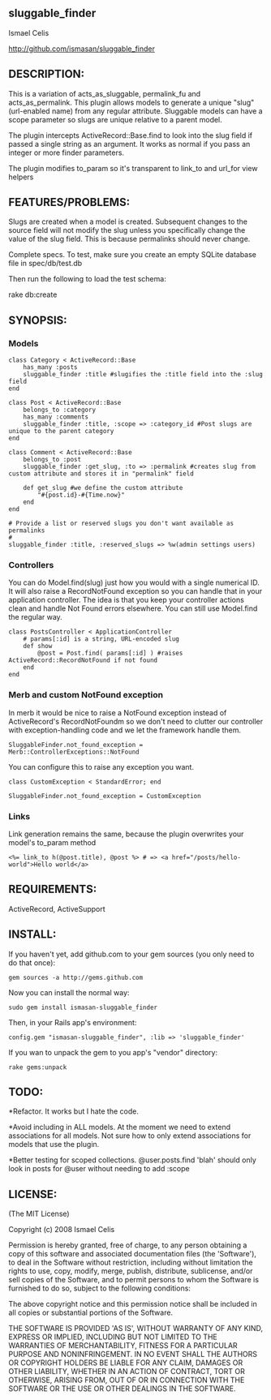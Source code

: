 ## sluggable_finder

Ismael Celis 

http://github.com/ismasan/sluggable_finder

## DESCRIPTION:

This is a variation of acts_as_sluggable, permalink_fu and acts_as_permalink. 
This plugin allows models to generate a unique "slug" (url-enabled name) from any regular attribute.
Sluggable models can have a scope parameter so slugs are unique relative to a parent model.

The plugin intercepts ActiveRecord::Base.find to look into the slug field if passed a single string as an argument. It works as normal if you pass an integer or more finder parameters.

The plugin modifies to_param so it's transparent to link_to and url_for view helpers

## FEATURES/PROBLEMS:

Slugs are created when a model is created. Subsequent changes to the source field will not modify the slug unless you specifically change the value of the slug field. This is because permalinks should never change.

Complete specs. To test, make sure you create an empty SQLite database file in spec/db/test.db

Then run the following to load the test schema:

rake db:create

## SYNOPSIS:

### Models
    class Category < ActiveRecord::Base
		has_many :posts
		sluggable_finder :title #slugifies the :title field into the :slug field
	end

	class Post < ActiveRecord::Base
		belongs_to :category
		has_many :comments
		sluggable_finder :title, :scope => :category_id #Post slugs are unique to the parent category
	end

	class Comment < ActiveRecord::Base
		belongs_to :post
		sluggable_finder :get_slug, :to => :permalink #creates slug from custom attribute and stores it in "permalink" field

		def get_slug #we define the custom attribute
			"#{post.id}-#{Time.now}"
		end
	end

	# Provide a list or reserved slugs you don't want available as permalinks
	#
	sluggable_finder :title, :reserved_slugs => %w(admin settings users)

### Controllers

You can do Model.find(slug) just how you would with a single numerical ID. It will also raise a RecordNotFound exception so you can handle that in your application controller.
The idea is that you keep your controller actions clean and handle Not Found errors elsewhere. You can still use Model.find the regular way.

    class PostsController < ApplicationController
        # params[:id] is a string, URL-encoded slug
		def show
			@post = Post.find( params[:id] ) #raises ActiveRecord::RecordNotFound if not found
		end  
	end

### Merb and custom NotFound exception

In merb it would be nice to raise a NotFound exception instead of ActiveRecord's RecordNotFoundm so we don't need to clutter our controller with exception-handling code and we let the framework handle them.

   	SluggableFinder.not_found_exception = Merb::ControllerExceptions::NotFound

You can configure this to raise any exception you want.

    class CustomException < StandardError; end

    SluggableFinder.not_found_exception = CustomException

### Links

Link generation remains the same, because the plugin overwrites your model's to_param method

    <%= link_to h(@post.title), @post %> # => <a href="/posts/hello-world">Hello world</a>

## REQUIREMENTS:

ActiveRecord, ActiveSupport

## INSTALL:

If you haven't yet, add github.com to your gem sources (you only need to do that once):

    gem sources -a http://gems.github.com

Now you can install the normal way:

    sudo gem install ismasan-sluggable_finder

Then, in your Rails app's environment:

    config.gem "ismasan-sluggable_finder", :lib => 'sluggable_finder'

If you wan to unpack the gem to you app's "vendor" directory:

    rake gems:unpack

## TODO:

*Refactor. It works but I hate the code.

*Avoid including in ALL models. At the moment we need to extend associations for all models. Not sure how to only extend associations for models that use the plugin.

*Better testing for scoped collections. @user.posts.find 'blah' should only look in posts for @user without needing to add :scope

## LICENSE:

(The MIT License)

Copyright (c) 2008 Ismael Celis

Permission is hereby granted, free of charge, to any person obtaining
a copy of this software and associated documentation files (the
'Software'), to deal in the Software without restriction, including
without limitation the rights to use, copy, modify, merge, publish,
distribute, sublicense, and/or sell copies of the Software, and to
permit persons to whom the Software is furnished to do so, subject to
the following conditions:

The above copyright notice and this permission notice shall be
included in all copies or substantial portions of the Software.

THE SOFTWARE IS PROVIDED 'AS IS', WITHOUT WARRANTY OF ANY KIND,
EXPRESS OR IMPLIED, INCLUDING BUT NOT LIMITED TO THE WARRANTIES OF
MERCHANTABILITY, FITNESS FOR A PARTICULAR PURPOSE AND NONINFRINGEMENT.
IN NO EVENT SHALL THE AUTHORS OR COPYRIGHT HOLDERS BE LIABLE FOR ANY
CLAIM, DAMAGES OR OTHER LIABILITY, WHETHER IN AN ACTION OF CONTRACT,
TORT OR OTHERWISE, ARISING FROM, OUT OF OR IN CONNECTION WITH THE
SOFTWARE OR THE USE OR OTHER DEALINGS IN THE SOFTWARE.